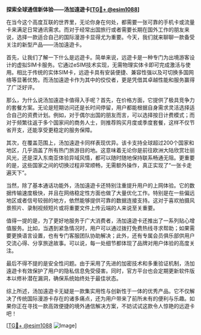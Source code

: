 **探索全球通信新体验——汤加遠遊卡[[TG💪+ @esim1088](https://t.me/s/esim1088)]**

在当今这个高度互联的世界里，无论你身在何处，都需要一张可靠的手机卡或流量卡来满足日常通讯需求。而对于经常出国旅行或者需要长期在国外工作的朋友来说，选择一款适合自己的国际漫游卡显得尤为重要。今天，我们就来聊聊一款备受关注的新型产品——汤加遠遊卡。

首先，让我们了解一下什么是远遊卡。简单来说，远遊卡是一种专门为出境游客设计的虚拟SIM卡服务。它通过eSIM技术实现，无需物理实体卡即可完成激活与使用。相比于传统的实体SIM卡，远遊卡具有安装便捷、兼容性强以及可切换多国网络等显著优势。而汤加遠遊卡作为其中的佼佼者，更是凭借其卓越性能和服务赢得了广泛好评。

那么，为什么说汤加遠遊卡值得入手呢？首先，在价格方面，它提供了极具竞争力的套餐方案。无论是短期访问还是长时间停留，用户都能根据自身需求灵活选择适合自己的资费计划。例如，对于偶尔出国的朋友而言，可以选择按日计费模式；而对于频繁往返于多个国家间的商务人士，则推荐购买月度或季度套餐，这样不仅节省开支，还能享受更稳定的服务保障。

其次，在覆盖范围上，汤加遠遊卡同样表现优异。该卡支持全球超过200个国家和地区，几乎涵盖了所有热门旅游目的地。这意味着无论你是前往欧洲大陆欣赏壮丽风光，还是深入东南亚体验异域风情，都可以随时随地保持联系畅通无阻。更重要的是，这些国家之间的切换过程非常顺畅，无需额外操作，真正实现了“一张卡走遍天下”。

当然，除了基本通话功能外，汤加遠遊卡还特别注重提升用户的上网体验。它的数据传输速度极快，并且在网络稳定性方面也做了大量优化工作。特别是在一些偏远地区或者信号较弱的地方，依然能够提供可靠的数据连接支持。这对于喜欢拍摄风景照片、录制视频短片或将重要文件上传云端的人来说至关重要。

值得一提的是，为了更好地服务于广大消费者，汤加遠遊卡还推出了一系列贴心增值服务。比如，当遇到紧急情况时，用户可以通过拨打免费热线寻求帮助；如果需要更换语言设置，也有专门客服团队协助解决；此外，还有专属会员俱乐部供用户交流心得、分享旅途故事。可以说，每一处细节都体现了品牌对用户体验的高度关注。

最后不得不提的是安全性问题。由于采用了先进的加密技术和多重验证机制，汤加遠遊卡有效保护了用户的隐私信息免受侵害。同时，官方平台也会定期更新软件版本以修补潜在漏洞，确保系统始终处于最佳状态。

综上所述，汤加遠遊卡无疑是一款集实用性与创新性于一体的优秀产品。它不仅解决了传统国际漫游卡存在的诸多痛点，还为用户带来了前所未有的便利与乐趣。如果你正在寻找一款高效便捷的境外通信解决方案，不妨试试这款令人惊艳的远遊卡吧！

[[TG💪+ @esim1088](https://t.me/s/esim1088) ![Image](https://i.postimg.cc/4NQfJmqS/Snipaste-2025-05-13-00-14-12.png)]